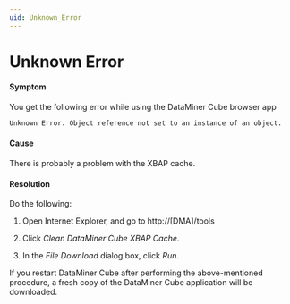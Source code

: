 ```yaml
---
uid: Unknown_Error
---
```


# Unknown Error

#### Symptom

You get the following error while using the DataMiner Cube browser app

```txt
Unknown Error. Object reference not set to an instance of an object.
```

#### Cause

There is probably a problem with the XBAP cache.

#### Resolution

Do the following:

1. Open Internet Explorer, and go to http://\[DMA\]/tools

2. Click *Clean DataMiner Cube XBAP Cache*.

3. In the *File Download* dialog box, click *Run*.

If you restart DataMiner Cube after performing the above-mentioned procedure, a fresh copy of the DataMiner Cube application will be downloaded.
